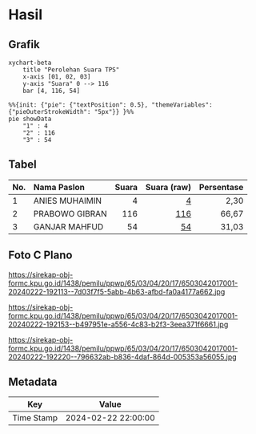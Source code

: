 # Hasil

## Grafik

```mermaid
xychart-beta
    title "Perolehan Suara TPS"
    x-axis [01, 02, 03]
    y-axis "Suara" 0 --> 116
    bar [4, 116, 54]
```

```mermaid
%%{init: {"pie": {"textPosition": 0.5}, "themeVariables": {"pieOuterStrokeWidth": "5px"}} }%%
pie showData
    "1" : 4
    "2" : 116
    "3" : 54
```

## Tabel

| No. | Nama Paslon    | Suara | Suara (raw) | Persentase |
|:--- |:-------------- | -----:| -----------:| ----------:|
| 1   | ANIES MUHAIMIN | 4     | [4][p-1]    | 2,30       |
| 2   | PRABOWO GIBRAN | 116   | [116][p-2]  | 66,67      |
| 3   | GANJAR MAHFUD  | 54    | [54][p-3]   | 31,03      |


[p-1]: https://github.com/gigit-pemilu/pemilu-2024-65-kalimantan-utara/blob/main/pilpres/hitung-suara/sub/65-kalimantan-utara/sub/03-nunukan/sub/04-lumbis/sub/2017-lintong/sub/001-tps/sub/paslon-1.txt
[p-2]: https://github.com/gigit-pemilu/pemilu-2024-65-kalimantan-utara/blob/main/pilpres/hitung-suara/sub/65-kalimantan-utara/sub/03-nunukan/sub/04-lumbis/sub/2017-lintong/sub/001-tps/sub/paslon-2.txt
[p-3]: https://github.com/gigit-pemilu/pemilu-2024-65-kalimantan-utara/blob/main/pilpres/hitung-suara/sub/65-kalimantan-utara/sub/03-nunukan/sub/04-lumbis/sub/2017-lintong/sub/001-tps/sub/paslon-3.txt

## Foto C Plano

https://sirekap-obj-formc.kpu.go.id/1438/pemilu/ppwp/65/03/04/20/17/6503042017001-20240222-192113--7d03f7f5-5abb-4b63-afbd-fa0a4177a662.jpg

https://sirekap-obj-formc.kpu.go.id/1438/pemilu/ppwp/65/03/04/20/17/6503042017001-20240222-192153--b497951e-a556-4c83-b2f3-3eea371f6661.jpg

https://sirekap-obj-formc.kpu.go.id/1438/pemilu/ppwp/65/03/04/20/17/6503042017001-20240222-192220--796632ab-b836-4daf-864d-005353a56055.jpg


## Metadata

| Key        | Value               |
| ---------- | ------------------- |
| Time Stamp | 2024-02-22 22:00:00 |



